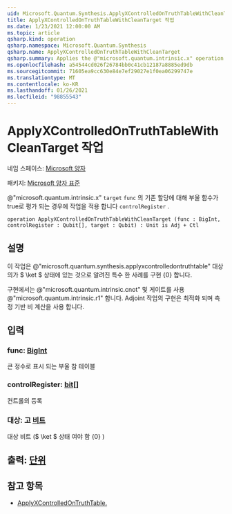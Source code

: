 ```yaml
---
uid: Microsoft.Quantum.Synthesis.ApplyXControlledOnTruthTableWithCleanTarget
title: ApplyXControlledOnTruthTableWithCleanTarget 작업
ms.date: 1/23/2021 12:00:00 AM
ms.topic: article
qsharp.kind: operation
qsharp.namespace: Microsoft.Quantum.Synthesis
qsharp.name: ApplyXControlledOnTruthTableWithCleanTarget
qsharp.summary: Applies the @"microsoft.quantum.intrinsic.x" operation on `target`, if the Boolean function `func` evaluates to true for the classical assignment in `controlRegister`.
ms.openlocfilehash: a54544cd026f26784bb0c41cb12187a8885ed9db
ms.sourcegitcommit: 71605ea9cc630e84e7ef29027e1f0ea06299747e
ms.translationtype: MT
ms.contentlocale: ko-KR
ms.lasthandoff: 01/26/2021
ms.locfileid: "98855543"
---
```

# <a name="applyxcontrolledontruthtablewithcleantarget-operation"></a>ApplyXControlledOnTruthTableWithCleanTarget 작업

네임 스페이스: [Microsoft 양자](xref:Microsoft.Quantum.Synthesis)

패키지: [Microsoft 양자 표준](https://nuget.org/packages/Microsoft.Quantum.Standard)


@"microsoft.quantum.intrinsic.x" `target` `func` 의 기존 할당에 대해 부울 함수가 true로 평가 되는 경우에 작업을 적용 합니다 `controlRegister` .

```qsharp
operation ApplyXControlledOnTruthTableWithCleanTarget (func : BigInt, controlRegister : Qubit[], target : Qubit) : Unit is Adj + Ctl
```


## <a name="description"></a>설명

이 작업은 @"microsoft.quantum.synthesis.applyxcontrolledontruthtable" 대상의가 $ \ket $ 상태에 있는 것으로 알려진 특수 한 사례를 구현 {0} 합니다.

구현에서는 @"microsoft.quantum.intrinsic.cnot" 및 게이트를 사용 @"microsoft.quantum.intrinsic.r1" 합니다.  Adjoint 작업의 구현은 최적화 되며 측정 기반 비 계산을 사용 합니다.

## <a name="input"></a>입력

### <a name="func--bigint"></a>func: [BigInt](xref:microsoft.quantum.lang-ref.bigint)

큰 정수로 표시 되는 부울 참 테이블


### <a name="controlregister--qubit"></a>controlRegister: [bit](xref:microsoft.quantum.lang-ref.qubit)[]

컨트롤의 등록


### <a name="target--qubit"></a>대상: 고 [비트](xref:microsoft.quantum.lang-ref.qubit)

대상 비트 ($ \ket $ 상태 여야 함 {0} )



## <a name="output--unit"></a>출력: [단위](xref:microsoft.quantum.lang-ref.unit)



## <a name="see-also"></a>참고 항목

- [ApplyXControlledOnTruthTable.](xref:Microsoft.Quantum.Synthesis.ApplyXControlledOnTruthTable)